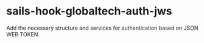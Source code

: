 # sails-hook-globaltech-auth-jws
Add the necessary structure and services for authentication based on JSON WEB TOKEN.
